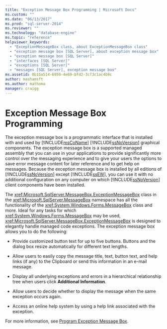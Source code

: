 ```yaml
---
title: "Exception Message Box Programming | Microsoft Docs"
ms.custom: ""
ms.date: "06/13/2017"
ms.prod: "sql-server-2014"
ms.reviewer: ""
ms.technology: "database-engine"
ms.topic: "reference"
helpviewer_keywords: 
  - "ExceptionMessageBox class, about ExceptionMessageBox class"
  - "exception message box [SQL Server], about exception message box"
  - "exception message box [SQL Server]"
  - "interfaces [SQL Server]"
  - "exceptions [SQL Server]"
  - "messages [SQL Server], exception message box"
ms.assetid: 0b1ba514-6959-4e69-bfd2-3cf3c1ac4b9c
author: mashamsft
ms.author: mathoma
manager: craigg
---
```

# Exception Message Box Programming
  The exception message box is a programmatic interface that is installed with and used by [!INCLUDE[msCoName](../../includes/msconame-md.md)] [!INCLUDE[ssNoVersion](../../includes/ssnoversion-md.md)] graphical components. The exception message box is a supported managed assembly that you can use in your applications to provide significantly more control over the messaging experience and to give your users the options to save error message content for later reference and to get help on messages. Because the exception message box is installed by all editions of [!INCLUDE[ssNoVersion](../../includes/ssnoversion-md.md)] except [!INCLUDE[ssEW](../../includes/ssew-md.md)], you can use it with no additional configuration on any computer on which [!INCLUDE[ssNoVersion](../../includes/ssnoversion-md.md)] client components have been installed.  
  
 The <xref:Microsoft.SqlServer.MessageBox.ExceptionMessageBox> class in the <xref:Microsoft.SqlServer.MessageBox> namespace has all the functionality of the <xref:System.Windows.Forms.MessageBox> class and more. Ideal for any tasks for which <xref:System.Windows.Forms.MessageBox> may be used, <xref:Microsoft.SqlServer.MessageBox.ExceptionMessageBox> is designed to elegantly handle managed code exceptions. The exception message box allows you to do the following:  
  
-   Provide customized button text for up to five buttons. Buttons and the dialog box resize automatically for different text lengths.  
  
-   Allow users to easily copy the message title, text, button text, and help links (if any) to the Clipboard or send this information in an e-mail message.  
  
-   Display all underlying exceptions and errors in a hierarchical relationship tree when users click **Additional Information**.  
  
-   Allow users to decide whether to display the message when the same exception occurs again.  
  
-   Access an online help system by using a help link associated with the exception.  
  
 For more information, see [Program Exception Message Box](../../../2014/database-engine/dev-guide/program-exception-message-box.md).  
  
  
